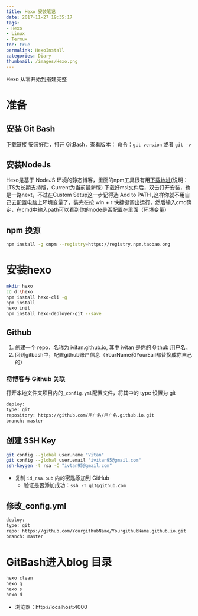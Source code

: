 ```yaml
---
title: Hexo 安装笔记
date: 2017-11-27 19:35:17
tags:
- Hexo
- Linux
- Termux
toc: true
permalink: HexoInstall
categories: Diary
thumbnail: /images/Hexo.png
---
```

Hexo 从零开始到搭建完整
<!--more-->
# 准备
## 安装 Git Bash
[下载链接](https://git-scm.com)
安装好后，打开 GitBash，查看版本：
命令：`git version`  或者 `git -v`

## 安装NodeJs
Hexo是基于 NodeJS 环境的静态博客，里面的npm工具很有用[下载地址](https://nodejs.org/zh-cn/)(说明：LTS为长期支持版，Current为当前最新版)
下载好msi文件后，双击打开安装，也是一路next，不过在Custom Setup这一步记得选 Add to PATH ,这样你就不用自己去配置电脑上环境变量了，装完在按 win + r 快捷键调出运行，然后输入cmd确定，在cmd中输入path可以看到你的node是否配置在里面（环境变量）

## npm 换源
```bash
npm install -g cnpm --registry=https://registry.npm.taobao.org
```

# 安装hexo
```bash
mkdir hexo
cd d:\hexo
npm install hexo-cli -g
npm install
hexo init
npm install hexo-deployer-git --save
```

## Github
1. 创建一个 repo，名称为 ivitan.github.io, 其中 ivitan 是你的 Github 用户名。
2. 回到gitbash中，配置github账户信息（YourName和YourEail都替换成你自己的）


### 将博客与 Github 关联
打开本地文件夹项目内的`_config.yml`配置文件，将其中的 type 设置为 git
```bash
deploy:
type: git
repository: https://github.com/用户名/用户名.github.io.git
branch: master
```

## 创建 SSH Key
```bash
git config --global user.name "Vitan"
git config --global user.email "ivitan95@gmail.com"
ssh-keygen -t rsa -C "ivtan95@gmail.com"
```
- 复制 `id_rsa.pub` 内的密匙添加到 GitHub
	- 验证是否添加成功：`ssh -T git@github.com`

## 修改_config.yml
```bash
deploy:
type: git
repo: https://github.com/YourgithubName/YourgithubName.github.io.git
branch: master
```

# GitBash进入blog 目录
```bash
hexo clean
hexo g
hexo s
hexo d
```
- 浏览器：http://localhost:4000

